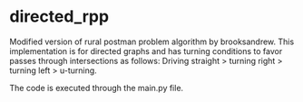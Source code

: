 # directed_rpp
Modified version of rural postman problem algorithm by brooksandrew.
This implementation is for directed graphs and has turning conditions to favor passes through intersections as follows:
Driving straight > turning right > turning left > u-turning.

The code is executed through the main.py file.
